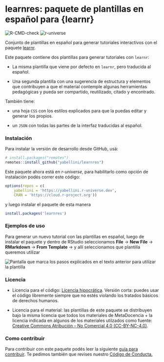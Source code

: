 # learnres: paquete de plantillas en español para {learnr}
![R-CMD-check](https://github.com/yabellini/learnres/workflows/R-CMD-check/badge.svg?branch=main)
![r-universe](https://r-lib.r-universe.dev/badges/cpp11)

Conjunto de plantillas en español para generar tutoriales interactivos con el paquete [learnr](https://rstudio.github.io/learnr/).  

Este paquete contiene dos plantillas para generar tutoriales con `learnr`:

- La misma plantilla que viene por defecto en `learnr`, pero traducida al español.

- Una segunda plantilla con una sugerencia de estructura y elementos que contribuyen a que el material contemple algunas herramientas pedagógicas y pueda ser compartido, reutilizado, citado y encontrado.

También tiene:

- una hoja `CSS` con los estilos explicados para que la puedas editar y generar los propios.

- un `JSON` con todas las partes de la interfaz traducidas al español.

### Instalación

Para instalar la versión de desarrollo desde GitHub, usá:

``` r
# install.packages("remotes")
remotes::install_github("yabellini/learnres")
```

Este paquete ahora está en _r-universe_, para habilitarlo como opción de instalación podés correr este código:

``` r
options(repos = c(
    yabellini = 'https://yabellini.r-universe.dev',
    CRAN = 'https://cloud.r-project.org'))
```
y luego instalar el paquete de esta manera 

``` r
install.packages('learnres')
``` 

### Ejemplos de uso

Para generar un nuevo tutorial con las plantillas en español, luego de instalar el paquete y dentro de RStudio seleccionamos **File** -> **New File** -> **RMarkdown** -> **From Template** -> y allí seleccionamos que plantilla queremos utilizar

![Pantalla que marca los pasos explicados en el texto anterior para utilizar la plantilla](how_to.png)


### Licencia

* Licencia para el código: [Licencia hipocrática](https://firstdonoharm.dev/). Versión corta: puedes usar el código libremente siempre que no estés violando los tratados básicos de derechos humanos.

* Licencia para el material: las plantillas de este paquete se distribuyen bajo la misma licencia que todos los materiales de MetaDocencia +  la licencia indicada en algunos de los materiales utilzados como fuente: [Creative Commons Atribución – No Comercial 4.0 (CC-BY-NC-4.0)](https://github.com/yabellini/learnres/edit/main/LICENSE.md).


### Como contribuir

Para contribuir con este paquete podés leer la siguiente [guía para contribuir](https://github.com/yabellini/learnres/blob/main/CONTRIBUTING.md). Te pedimos también que revises nuestro [Código de Conducta.](https://github.com/yabellini/learnres/blob/main/CONDUCT.md)
